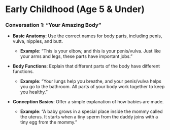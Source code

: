 # **Early Childhood (Age 5 & Under)**

### **Conversation 1: “Your Amazing Body”**
- **Basic Anatomy**: Use the correct names for body parts, including penis, vulva, nipples, and butt.
  - **Example**: “This is your elbow, and this is your penis/vulva. Just like your arms and legs, these parts have important jobs.”

- **Body Functions**: Explain that different parts of the body have different functions. 
  - **Example**: “Your lungs help you breathe, and your penis/vulva helps you go to the bathroom. All parts of your body work together to keep you healthy.”

- **Conception Basics**: Offer a simple explanation of how babies are made.
  - **Example**: “A baby grows in a special place inside the mommy called the uterus. It starts when a tiny sperm from the daddy joins with a tiny egg from the mommy.”

